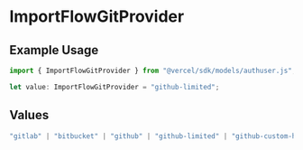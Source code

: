 # ImportFlowGitProvider

## Example Usage

```typescript
import { ImportFlowGitProvider } from "@vercel/sdk/models/authuser.js";

let value: ImportFlowGitProvider = "github-limited";
```

## Values

```typescript
"gitlab" | "bitbucket" | "github" | "github-limited" | "github-custom-host"
```